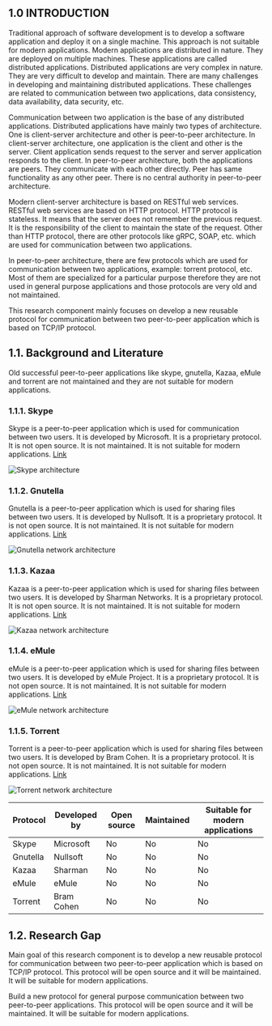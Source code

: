 ## 1.0 INTRODUCTION

Traditional approach of software development is to develop a software application and deploy it on a single machine. This approach is not suitable for modern applications. Modern applications are distributed in nature. They are deployed on multiple machines. These applications are called distributed applications. Distributed applications are very complex in nature. They are very difficult to develop and maintain. There are many challenges in developing and maintaining distributed applications. These challenges are related to communication between two applications, data consistency, data availability, data security, etc. 

Communication between two application is the base of any distributed applications. Distributed applications have mainly two types of architecture. One is client-server architecture and other is peer-to-peer architecture. In client-server architecture, one application is the client and other is the server. Client application sends request to the server and server application responds to the client. In peer-to-peer architecture, both the applications are peers. They communicate with each other directly. Peer has same functionality as any other peer. There is no central authority in peer-to-peer architecture.

Modern client-server architecture is based on RESTful web services. RESTful web services are based on HTTP protocol. HTTP protocol is stateless. It means that the server does not remember the previous request. It is the responsibility of the client to maintain the state of the request. Other than HTTP protocol, there are other protocols like gRPC, SOAP, etc. which are used for communication between two applications.

In peer-to-peer architecture, there are few protocols which are used for communication between two applications, example: torrent protocol, etc.
Most of them are specialized for a particular purpose therefore they are not used in general purpose applications and those protocols are very old and not maintained.

This research component mainly focuses on develop a new reusable protocol for communication between two peer-to-peer application which is based on TCP/IP protocol. 

## 1.1.	Background and Literature

Old successful peer-to-peer applications like skype, gnutella,
Kazaa, eMule and torrent are not maintained and they are not suitable for modern applications.

### 1.1.1.	Skype

Skype is a peer-to-peer application which is used for communication between two users. It is developed by Microsoft. It is a proprietary protocol. It is not open source. It is not maintained. It is not suitable for modern applications. [Link](https://www.researchgate.net/figure/Skype-architecture-Porter-2006_fig6_233815225)

![Skype architecture](https://www.researchgate.net/profile/Rafidah-Md-Noor/publication/233815225/figure/fig6/AS:300148862275587@1448572473392/Skype-architecture-Porter-2006.png)

### 1.1.2.	Gnutella

Gnutella is a peer-to-peer application which is used for sharing files between two users. It is developed by Nullsoft. It is a proprietary protocol. It is not open source. It is not maintained. It is not suitable for modern applications. [Link](https://www.researchgate.net/figure/Gnutella-network-architecture_fig8_268378490)

![Gnutella network architecture](https://www.researchgate.net/profile/Rafidah-Md-Noor/publication/268378490/figure/fig8/AS:300148862275587@1448572473392/Gnutella-network-architecture.png)

### 1.1.3.	Kazaa

Kazaa is a peer-to-peer application which is used for sharing files between two users. It is developed by Sharman Networks. It is a proprietary protocol. It is not open source. It is not maintained. It is not suitable for modern applications. [Link](https://www.researchgate.net/figure/The-Kazaa-protocol_fig7_242320308)

![Kazaa network architecture](https://www.researchgate.net/profile/Rafidah-Md-Noor/publication/242320308/figure/fig7/AS:300148862275587@1448572473392/The-Kazaa-protocol.png)

### 1.1.4.	eMule

eMule is a peer-to-peer application which is used for sharing files between two users. It is developed by eMule Project. It is a proprietary protocol. It is not open source. It is not maintained. It is not suitable for modern applications. [Link](https://www.semanticscholar.org/paper/Is-playing-as-downloading-feasible-in-an-eMule-P2P-Wang-Chen/14e2147d3b9be0d994504ddc9ef5d4724f874d07)

![eMule network architecture](https://d3i71xaburhd42.cloudfront.net/14e2147d3b9be0d994504ddc9ef5d4724f874d07/4-Figure1-1.png)

### 1.1.5.	Torrent

Torrent is a peer-to-peer application which is used for sharing files between two users. It is developed by Bram Cohen. It is a proprietary protocol. It is not open source. It is not maintained. It is not suitable for modern applications. [Link](https://www.researchgate.net/figure/BitTorrent-Architecture_fig2_221082210)

![Torrent network architecture](https://www.researchgate.net/profile/Rafidah-Md-Noor/publication/221082210/figure/fig2/AS:300148862275587@1448572473392/BitTorrent-Architecture.png)

<!-- table of comparison -->

| Protocol | Developed by | Open source | Maintained | Suitable for modern applications |
|----------|--------------|-------------|------------|----------------------------------|
| Skype    | Microsoft    | No          | No         | No                               |
| Gnutella | Nullsoft     | No          | No         | No                               |
| Kazaa    | Sharman      | No          | No         | No                               |
| eMule    | eMule        | No          | No         | No                               |
| Torrent  | Bram Cohen   | No          | No         | No                               |

## 1.2.	Research Gap

Main goal of this research component is to develop a new reusable protocol for communication between two peer-to-peer application which is based on TCP/IP protocol. This protocol will be open source and it will be maintained. It will be suitable for modern applications.

Build a new protocol for general purpose communication between two peer-to-peer applications. This protocol will be open source and it will be maintained. It will be suitable for modern applications.
